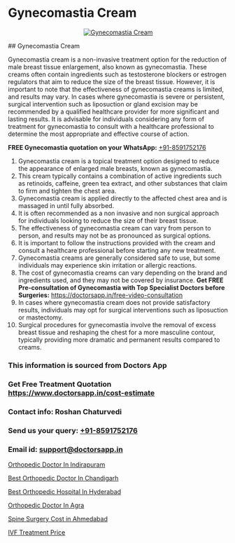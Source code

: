# Gynecomastia Cream

<p align="center">
  <a href="null">
    <img src="null" alt="Gynecomastia Cream">
  </a>
</p>
## Gynecomastia Cream

Gynecomastia cream is a non-invasive treatment option for the reduction of male breast tissue enlargement, also known as gynecomastia. These creams often contain ingredients such as testosterone blockers or estrogen regulators that aim to reduce the size of the breast tissue. However, it is important to note that the effectiveness of gynecomastia creams is limited, and results may vary. In cases where gynecomastia is severe or persistent, surgical intervention such as liposuction or gland excision may be recommended by a qualified healthcare provider for more significant and lasting results. It is advisable for individuals considering any form of treatment for gynecomastia to consult with a healthcare professional to determine the most appropriate and effective course of action.

**FREE Gynecomastia quotation on your WhatsApp:**  [+91-8591752176](https://api.whatsapp.com/send?phone=8591752176)

1) Gynecomastia cream is a topical treatment option designed to reduce the appearance of enlarged male breasts, known as gynecomastia.
2) This cream typically contains a combination of active ingredients such as retinoids, caffeine, green tea extract, and other substances that claim to firm and tighten the chest area.
3) Gynecomastia cream is applied directly to the affected chest area and is massaged in until fully absorbed.
4) It is often recommended as a non invasive and non surgical approach for individuals looking to reduce the size of their breast tissue.
5) The effectiveness of gynecomastia cream can vary from person to person, and results may not be as pronounced as surgical options.
6) It is important to follow the instructions provided with the cream and consult a healthcare professional before starting any new treatment.
7) Gynecomastia creams are generally considered safe to use, but some individuals may experience skin irritation or allergic reactions.
8) The cost of gynecomastia creams can vary depending on the brand and ingredients used, and they may not be covered by insurance.
**Get FREE Pre-consultation of Gynecomastia with Top Specialist Doctors before Surgeries:** https://doctorsapp.in/free-video-consultation
9) In cases where gynecomastia cream does not provide satisfactory results, individuals may opt for surgical interventions such as liposuction or mastectomy.
10) Surgical procedures for gynecomastia involve the removal of excess breast tissue and reshaping the chest for a more masculine contour, typically providing more dramatic and permanent results compared to creams.

### This information is sourced from Doctors App 
### Get Free Treatment Quotation https://www.doctorsapp.in/cost-estimate
### Contact info: Roshan Chaturvedi 
### Send us your query: [+91-8591752176](https://api.whatsapp.com/send?phone=8591752176) 
### Email id: support@doctorsapp.in

[Orthopedic Doctor In Indirapuram](https://www.linkedin.com/pulse/orthopedic-doctor-indirapuram-knee-replacement-treatment-vfvje?trackingId=z%2B2PipnjHFFPAFMFgCwd%2Bw%3D%3D&lipi=urn%3Ali%3Apage%3Ad_flagship3_company_admin%3BII%2FSNcWiSiigR90SV5cfEQ%3D%3D)

[Best Orthopedic Doctor In Chandigarh](https://www.linkedin.com/pulse/best-orthopedic-doctor-chandigarh-doctorsapp-khulna-ptjqe?trackingId=AbMjC857zthl%2BNhxHN%2FGjA%3D%3D&lipi=urn%3Ali%3Apage%3Ad_flagship3_company_admin%3BEfzsr1%2BmQ6eR1XkJR7MU1A%3D%3D)

[Best Orthopedic Hospital In Hyderabad](https://medium.com/@vimalrana22/best-orthopedic-hospital-in-hyderabad-e7492a968a31)

[Orthopedic Doctor In Agra](https://medium.com/@vimalrana22/orthopedic-doctor-in-agra-c79d745e6800)

[Spine Surgery Cost in Ahmedabad](https://doctors-apps.github.io/doctorsapp/spine-surgery-cost-in-ahmedabad)

[IVF Treatment Price](https://doctors-apps.github.io/doctorsapp/ivf-treatment-price)

